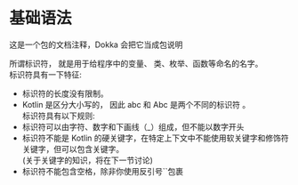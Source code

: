 # 基础语法
这是一个包的文档注释，Dokka 会把它当成包说明

所谓标识符， 就是用于给程序中的变量、 类、枚举、函数等命名的名字。</br>
标识符具有一下特征:
* 标识符的长度没有限制。
* Kotlin 是区分大小写的， 因此 abc 和 Abc 是两个不同的标识符 。</br>
标识符具有以下规则:
* 标识符可以由字符、数字和下画线（_）组成，但不能以数字开头
* 标识符不能是 Kotlin 的硬关键字，在特定上下文中不能使用软关键字和修饰符关键字，但可以包含关键字。</br>
(关于关键字的知识，将在下一节讨论)
* 标识符不能包含空格，除非你使用反引号``包裹